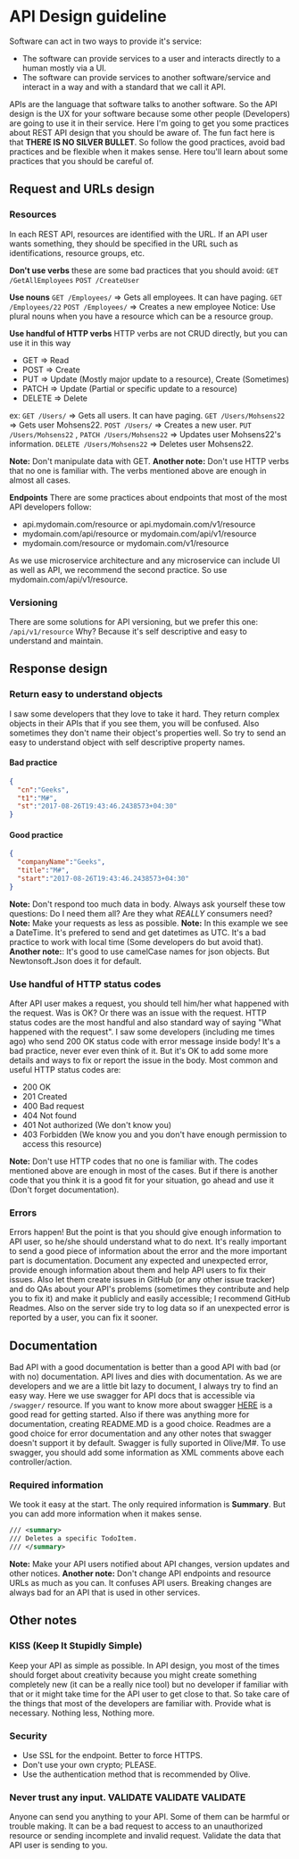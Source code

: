 # API Design guideline

Software can act in two ways to provide it's service:

- The software can provide services to a user and interacts directly to a human mostly via a UI.
- The software can provide services to another software/service and interact in a way and with a standard that we call it API.

 APIs are the language that software talks to another software. So the API design is the UX for your software because some other people (Developers) are going to use it in their service.
 Here I'm going to get you some practices about REST API design that you should be aware of. The fun fact here is that **THERE IS NO SILVER BULLET**. So follow the good practices, avoid bad practices and be flexible when it makes sense.
 Here tou'll learn about some practices that you should be careful of.

## Request and URLs design

### Resources

In each REST API, resources are identified with the URL. If an API user wants something, they should be specified in the URL such as identifications, resource groups, etc.

**Don't use verbs**
these are some bad practices that you should avoid:
`GET /GetAllEmployees`
`POST /CreateUser`

**Use nouns**
`GET /Employees/` => Gets all employees. It can have paging.
`GET /Employees/22`
`POST /Employees/` => Creates a new employee
Notice:  Use plural nouns when you have a resource which can be a resource group.

**Use handful of HTTP verbs**
HTTP verbs are not CRUD directly, but you can use it in this way

- GET => Read
- POST => Create
- PUT => Update (Mostly major update to a resource), Create (Sometimes)
- PATCH => Update (Partial or specific update to a resource)
- DELETE => Delete

ex:
`GET /Users/` => Gets all users. It can have paging.
`GET /Users/Mohsens22` => Gets user Mohsens22.
`POST /Users/` => Creates a new user.
`PUT /Users/Mohsens22` , `PATCH /Users/Mohsens22` => Updates user Mohsens22's information.
`DELETE /Users/Mohsens22` => Deletes user Mohsens22.

**Note:** Don't manipulate data with GET.
**Another note:** Don't use HTTP verbs that no one is familiar with. The verbs mentioned above are enough in almost all cases.

**Endpoints**
There are some practices about endpoints that most of the most API developers follow:

- api.mydomain.com/resource or api.mydomain.com/v1/resource
- mydomain.com/api/resource or mydomain.com/api/v1/resource
- mydomain.com/resource or mydomain.com/v1/resource

As we use microservice architecture and any microservice can include UI as well as API, we recommend the second practice. So use mydomain.com/api/v1/resource.

### Versioning

There are some solutions for API versioning, but we prefer this one:
`/api/v1/resource`
Why? Because it's self descriptive and easy to understand and maintain.
## Response design

### Return easy to understand objects

I saw some developers that they love to take it hard. They return complex objects in their APIs that if you see them, you will be confused. Also sometimes they don't name their object's properties well. So try to send an easy to understand object with self descriptive property names.

#### Bad practice

```json
{
  "cn":"Geeks",
  "t1":"M#",
  "st":"2017-08-26T19:43:46.2438573+04:30"
}
```

#### Good practice

```json
{
  "companyName":"Geeks",
  "title":"M#",
  "start":"2017-08-26T19:43:46.2438573+04:30"
}
```

**Note:** Don't respond too much data in body. Always ask yourself these tow questions: Do I need them all? Are they what *REALLY* consumers need?
**Note:** Make your requests as less as possible.
**Note:** In this example we see a DateTime. It's prefered to send and get datetimes as UTC. It's a bad practice to work with local time (Some developers do but avoid that).
**Another note:**: It's good to use camelCase names for json objects. But Newtonsoft.Json does it for default.

### Use handful of HTTP status codes

After API user makes a request, you should tell him/her what happened with the request. Was is OK? Or there was an issue with the request. HTTP status codes are the most handful and also standard way of saying "What happened with the request". I saw some developers (including me times ago) who send 200 OK status code with error message inside body! It's a bad practice, never ever even think of it. But it's OK to add some more details and ways to fix or report the issue in the body.
Most common and useful HTTP status codes are:

- 200 OK
- 201 Created
- 400 Bad request
- 404 Not found
- 401 Not authorized (We don't know you)
- 403 Forbidden (We know you and you don't have enough permission to access this resource)

**Note:** Don't use HTTP codes that no one is familiar with. The codes mentioned above are enough in most of the cases. But if there is another code that you think it is a good fit for your situation, go ahead and use it (Don't forget documentation).

### Errors

Errors happen! But the point is that you should give enough information to API user, so he/she should understand what to do next. It's really important to send a good piece of information about the error and the more important part is documentation. Document any expected and unexpected error, provide enough information about them and help API users to fix their issues. Also let them create issues in GitHub (or any other issue tracker) and do QAs about your API's problems (sometimes they contribute and help you to fix it) and make it publicly and easily accessible; I recommend GitHub Readmes.
Also on the server side try to log data so if an unexpected error is reported by a user, you can fix it sooner.

## Documentation

Bad API with a good documentation is better than a good API with bad (or with no) documentation. API lives and dies with documentation. As we are developers and we are a little bit lazy to document, I always try to find an easy way. Here we use swagger for API docs that is accessible via `/swagger/` resource. If you want to know more about swagger [HERE](https://docs.microsoft.com/en-us/aspnet/core/tutorials/web-api-help-pages-using-swagger?tabs=visual-studio) is a good read for getting started. Also if there was anything more for documentation, creating README.MD is a good choice. Readmes are a good choice for error documentation and any other notes that swagger doesn't support it by default. Swagger is fully suported in Olive/M#.
To use swagger, you should add some information as XML comments above each controller/action.

### Required information

We took it easy at the start. The only required information is **Summary**. But you can add more information when it makes sense.

```xml
/// <summary>
/// Deletes a specific TodoItem.
/// </summary>
```

**Note:** Make your API users notified about API changes, version updates and other notices.
**Another note:** Don't change API endpoints and resource URLs as much as you can. It confuses API users. Breaking changes are always bad for an API that is used in other services.

## Other notes

### KISS (Keep It Stupidly Simple)

Keep your API as simple as possible. In API design, you most of the times should forget about creativity because you might create something completely new (it can be a really nice tool) but no developer if familiar with that or it might take time for the API user to get close to that. So take care of the things that most of the developers are familiar with.
Provide what is necessary. Nothing less, Nothing more.

### Security

- Use SSL for the endpoint. Better to force HTTPS.
- Don't use your own crypto; PLEASE.
- Use the authentication method that is recommended by Olive.

### Never trust any input. VALIDATE VALIDATE VALIDATE

Anyone can send you anything to your API. Some of them can be harmful or trouble making. It can be a bad request to access to an unauthorized resource or sending incomplete and invalid request. Validate the data that API user is sending to you.